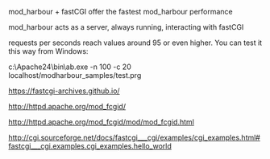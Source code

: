 mod_harbour + fastCGI offer the fastest mod_harbour performance

mod_harbour acts as a server, always running, interacting with fastCGI

requests per seconds reach values around 95 or even higher. You can test it this way from Windows:

c:\Apache24\bin\ab.exe -n 100 -c 20 localhost/modharbour_samples/test.prg

https://fastcgi-archives.github.io/

http://httpd.apache.org/mod_fcgid/

http://httpd.apache.org/mod_fcgid/mod/mod_fcgid.html

http://cgi.sourceforge.net/docs/fastcgi___cgi/examples/cgi_examples.html#fastcgi___cgi.examples.cgi_examples.hello_world
